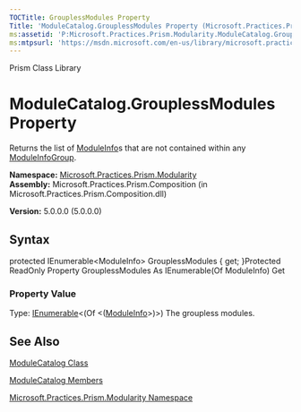 ```yaml
---
TOCTitle: GrouplessModules Property
Title: 'ModuleCatalog.GrouplessModules Property (Microsoft.Practices.Prism.Modularity)'
ms:assetid: 'P:Microsoft.Practices.Prism.Modularity.ModuleCatalog.GrouplessModules'
ms:mtpsurl: 'https://msdn.microsoft.com/en-us/library/microsoft.practices.prism.modularity.modulecatalog.grouplessmodules(v=pandp.50)'
---
```


Prism Class Library

ModuleCatalog.GrouplessModules Property
===========================================

Returns the list of [ModuleInfo](https://msdn.microsoft.com/library/microsoft.practices.prism.modularity.moduleinfo)s that are not contained within any [ModuleInfoGroup](https://msdn.microsoft.com/library/microsoft.practices.prism.modularity.moduleinfogroup).

**Namespace:** [Microsoft.Practices.Prism.Modularity](https://msdn.microsoft.com/library/microsoft.practices.prism.modularity)
**Assembly:** Microsoft.Practices.Prism.Composition (in Microsoft.Practices.Prism.Composition.dll)

**Version:** 5.0.0.0 (5.0.0.0)

## Syntax


protected IEnumerable&lt;ModuleInfo&gt; GrouplessModules { get; }Protected ReadOnly Property GrouplessModules As IEnumerable(Of ModuleInfo) Get
### Property Value

Type: [IEnumerable](http://msdn.microsoft.com/en-us/library/9eekhta0)&lt;(Of &lt;([ModuleInfo](https://msdn.microsoft.com/library/microsoft.practices.prism.modularity.moduleinfo)&gt;)&gt;)
The groupless modules.

See Also
--------


[ModuleCatalog Class](https://msdn.microsoft.com/library/microsoft.practices.prism.modularity.modulecatalog)

[ModuleCatalog Members](https://msdn.microsoft.com/allmembers.t:microsoft.practices.prism.modularity.modulecatalog)

[Microsoft.Practices.Prism.Modularity Namespace](https://msdn.microsoft.com/library/microsoft.practices.prism.modularity)
